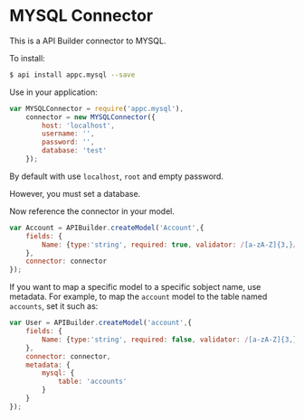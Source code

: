 # MYSQL Connector

This is a API Builder connector to MYSQL.

To install:

```bash
$ api install appc.mysql --save
```

Use in your application:

```javascript
var MYSQLConnector = require('appc.mysql'),
	connector = new MYSQLConnector({
		host: 'localhost',
		username: '',
		password: '',
		database: 'test'
	});
```

By default with use `localhost`, `root` and empty password.

However, you must set a database.

Now reference the connector in your model.

```javascript
var Account = APIBuilder.createModel('Account',{
	fields: {
		Name: {type:'string', required: true, validator: /[a-zA-Z]{3,}/ }
	},
	connector: connector
});
```

If you want to map a specific model to a specific sobject name, use metadata.  For example, to map the `account` model to the table named `accounts`, set it such as:

```javascript
var User = APIBuilder.createModel('account',{
	fields: {
		Name: {type:'string', required: false, validator: /[a-zA-Z]{3,}/ }
	},
	connector: connector,
	metadata: {
		mysql: {
			table: 'accounts'
		}
	}
});
```

